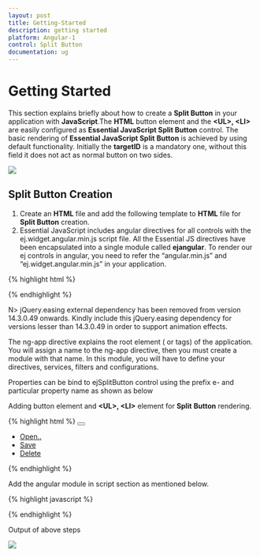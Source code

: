 ```yaml
---
layout: post
title: Getting-Started
description: getting started 
platform: Angular-1
control: Split Button
documentation: ug
---
```


# Getting Started 

This section explains briefly about how to create a **Split Button** in your application with **JavaScript**.The **HTML** button element and the **&lt;UL&gt;, &lt;LI&gt;** are easily configured as **Essential JavaScript Split Button** control.  The basic rendering of **Essential JavaScript Split** **Button** is achieved by using default functionality. Initially the **targetID** is a mandatory one, without this field it does not act as normal button on two sides.


![](/js/SplitButton/Getting-Started_images/Getting-Started_img1.png)

## Split Button Creation

1. Create an **HTML** file and add the following template to **HTML** file for **Split Button** creation.
2. Essential JavaScript includes angular directives for all controls with the ej.widget.angular.min.js script file. All the Essential JS directives have been encapsulated into a single module called **ejangular**. To render our ej controls in angular, you need to refer the “angular.min.js” and “ej.widget.angular.min.js” in your application.


{% highlight html %}

<!doctype html>
<html lang="en" ng-app="SplitButtn">
<head>
    <title>Getting Started Essential JS</title>
    <!-- Style sheet for default theme (flat azure) -->
    <link href="http://cdn.syncfusion.com/{{ site.releaseversion }}/js/web/flat-azure/ej.web.all.min.css" rel="stylesheet" />
    <!--Scripts-->
    <script src="http://cdn.syncfusion.com/js/assets/external/jquery-1.10.2.min.js"></script>
    <script src="http://cdn.syncfusion.com/{{ site.releaseversion }}/js/web/ej.web.all.min.js"></script>
    <!--Add custom scripts here -->
</head>
<body ng-controller="SplitButton">
    <!--add button element here-->
</body>
</html>


{% endhighlight %}

N> jQuery.easing external dependency has been removed from version 14.3.0.49 onwards. Kindly include this jQuery.easing dependency for versions lesser than 14.3.0.49 in order to support animation effects.

The ng-app directive explains the root element (<html> or <body> tags) of the application. You will assign a name to the ng-app directive, then you must create a module with that name. In this module, you will have to define your directives, services, filters and configurations.

Properties can be bind to ejSplitButton control using the prefix e- and particular property name as shown as below

Adding button element and **&lt;UL&gt;, &lt;LI&gt;** element for **Split** **Button** rendering.

{% highlight html %}
<button id="save" ej-splitbutton e-showroundedcorner="true" e-targetid="menu1" e-text="Save" e-width="width" e-height="height" ></button>                        
<ul id="menu1">
    <li><a href="#">Open..</a></li>
    <li><a href="#">Save</a></li>
    <li><a href="#">Delete</a></li>
</ul>
{% endhighlight %}


Add the angular module in script section as mentioned below.

{% highlight javascript %}

<script type="text/javascript">
            
    angular.module('SplitButtn', ['ejangular'])
        .controller('SplitButton', function ($scope) {
            $scope.width = "120px";
            $scope.height = "50px";
    });
</script>

{% endhighlight %}

Output of above steps

![](/js/SplitButton/Getting-Started_images/Getting-Started_img2.png) 

